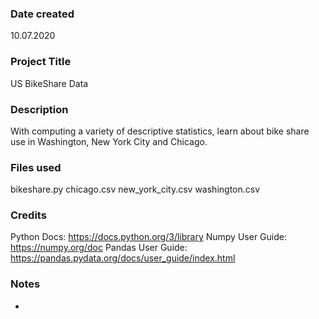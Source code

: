 ### Date created
10.07.2020

### Project Title
US BikeShare Data

### Description
With computing a variety of descriptive statistics, learn about bike share use in Washington, New York City and Chicago.

### Files used
bikeshare.py
chicago.csv
new_york_city.csv
washington.csv

### Credits
Python Docs: https://docs.python.org/3/library
Numpy User Guide: https://numpy.org/doc
Pandas User Guide: https://pandas.pydata.org/docs/user_guide/index.html

### Notes
-
